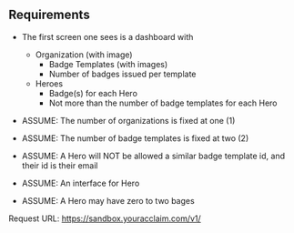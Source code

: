 ## Requirements
* The first screen one sees is a dashboard with
    * Organization (with image)
        * Badge Templates (with images)
        * Number of badges issued per template
    * Heroes
        * Badge(s) for each Hero
        * Not more than the number of badge templates for each Hero
  
* ASSUME: The number of organizations is fixed at one (1)
* ASSUME: The number of badge templates is fixed at two (2)
* ASSUME: A Hero will NOT be allowed a similar badge template id, and their id is their email
* ASSUME: An interface for Hero
* ASSUME: A Hero may have zero to two bages
      
Request URL: https://sandbox.youracclaim.com/v1/
  

